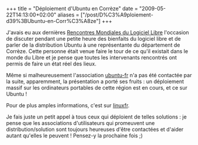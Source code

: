 +++
title = "Déploiement d&#39;Ubuntu en Corrèze"
date = "2009-05-22T14:13:00+02:00"
aliases = ["/post/D%C3%A9ploiement-d39%3BUbuntu-en-Corr%C3%A8ze"]
+++
    <p>J'avais eu aux dernières <a href="http://2008.rmll.info/" hreflang="fr">Rencontres Mondiales du Logiciel Libre</a> l'occasion de discuter pendant une petite heure des bienfaits du logiciel libre et de parler de la distribution Ubuntu à une représentante du département de Corrèze. Cette personne était venue faire le tour de ce qu'il existait dans le monde du Libre et je pense que toutes les intervenants rencontrés ont permis de faire un état réel des lieux.</p>


<p>Même si malheureusement l'association <a href="http://www.ubuntu-fr.org/" hreflang="fr">ubuntu-fr</a> n&#39;a pas été contactée par la suite, apparemment, la présentation a porté ses fruits : un déploiement massif sur les ordinateurs portables de cette région est en cours, et ce sur Ubuntu !</p>


<p>Pour de plus amples informations, c'est sur <a href="http://linuxfr.org/2009/05/21/25500.html" hreflang="fr">linuxfr</a>.</p>


<p>Je fais juste un petit appel à tous ceux qui déploient de telles solutions : je pense que les associations d&#39;utilisateurs qui promeuvent une distribution/solution sont toujours heureuses d&#39;être contactées et d&#39;aider autant qu&#39;elles le peuvent ! Pensez-y la prochaine fois ;)</p>